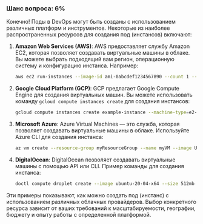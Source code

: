 ### Шанс вопроса: 6%

Конечно! Поды в DevOps могут быть созданы с использованием различных платформ и инструментов. Некоторые из наиболее распространенных ресурсов для создания под (инстансов) включают:

1. **Amazon Web Services (AWS)**: AWS предоставляет службу Amazon EC2, которая позволяет создавать виртуальные машины в облаке. Вы можете выбрать подходящий вам регион, операционную систему и конфигурацию инстанса. Например:
   ```bash
   aws ec2 run-instances --image-id ami-0abcdef1234567890 --count 1 --instance-type t2.micro --subnet-id subnet-12345678 --security-group-ids sg-12345678
   ```

2. **Google Cloud Platform (GCP)**: GCP предлагает Google Compute Engine для создания виртуальных машин. Вы можете использовать команду `gcloud compute instances create` для создания инстансов:
   ```bash
   gcloud compute instances create example-instance --machine-type=e2-micro --zone=us-central1-a --network=default --image-project=debian-cloud --image=debian-10-buster-v20210218 --boot-disk-size=10GB
   ```

3. **Microsoft Azure**: Azure Virtual Machines — это служба, которая позволяет создавать виртуальные машины в облаке. Используйте Azure CLI для создания инстанса:
   ```bash
   az vm create --resource-group myResourceGroup --name myVM --image UbuntuLTS --generate-ssh-keys
   ```

4. **DigitalOcean**: DigitalOcean позволяет создавать виртуальные машины с помощью API или CLI. Пример команды для создания инстанса:
   ```bash
   doctl compute droplet create --image ubuntu-20-04-x64 --size 512mb --region sfo3 --ssh-keys <ключ>
   ```

Эти примеры показывают, как можно создать под (инстанс) с использованием различных облачных провайдеров. Выбор конкретного ресурса зависит от ваших требований к масштабируемости, географии, бюджету и опыту работы с определенной платформой.